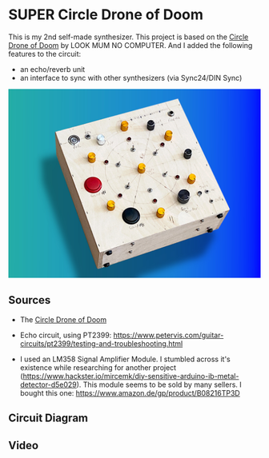 # SUPER Circle Drone of Doom

This is my 2nd self-made synthesizer. This project is based on the [Circle Drone of Doom](https://www.lookmumnocomputer.com/projects#/circledroneofdoom) by LOOK MUM NO COMPUTER. And I added the following features to the circuit:
- an echo/reverb unit
- an interface to sync with other synthesizers (via Sync24/DIN Sync)

![image](images/add.jpg)

## Sources

- The [Circle Drone of Doom](https://www.lookmumnocomputer.com/projects#/circledroneofdoom)

- Echo circuit, using PT2399: https://www.petervis.com/guitar-circuits/pt2399/testing-and-troubleshooting.html

- I used an LM358 Signal Amplifier Module. I stumbled across it's existence while researching for another project (https://www.hackster.io/mircemk/diy-sensitive-arduino-ib-metal-detector-d5e029). This module seems to be sold by many sellers. I bought this one: https://www.amazon.de/gp/product/B08216TP3D

## Circuit Diagram

## Video






